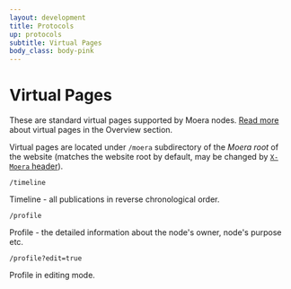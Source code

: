 ```yaml
---
layout: development
title: Protocols
up: protocols
subtitle: Virtual Pages
body_class: body-pink
---
```


# Virtual Pages

These are standard virtual pages supported by Moera nodes.
[Read more][1] about virtual pages in the Overview section.

Virtual pages are located under `/moera` subdirectory of the *Moera
root* of the website (matches the website root by default, may be
changed by [`X-Moera` header][2]).

`/timeline`

Timeline - all publications in reverse chronological order.

`/profile`

Profile - the detailed information about the node's owner, node's
purpose etc.

`/profile?edit=true`

Profile in editing mode.

[1]: /overview/browser-extension.html
[2]: /development/protocols/headers.html